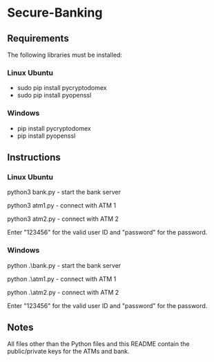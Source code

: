 # Secure-Banking

## Requirements
The following libraries must be installed:

### Linux Ubuntu
* sudo pip install pycryptodomex
* sudo pip install pyopenssl

### Windows
* pip install pycryptodomex
* pip install pyopenssl

## Instructions
### Linux Ubuntu
python3 bank.py - start the bank server

python3 atm1.py - connect with ATM 1

python3 atm2.py - connect with ATM 2

Enter "123456" for the valid user ID and "password" for the password.


### Windows
python .\bank.py - start the bank server

python .\atm1.py - connect with ATM 1

python .\atm2.py - connect with ATM 2

Enter "123456" for the valid user ID and "password" for the password.


## Notes
All files other than the Python files and this README contain the public/private keys for the ATMs and bank.
